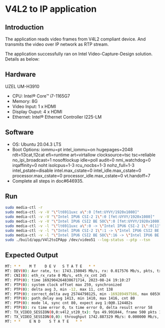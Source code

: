 # V4L2 to IP application

## Introduction
The application reads video frames from V4L2 compliant device. And
transmits the video over IP network as RTP stream.

The application successfully ran on Intel Video-Capture-Design solution.
Details as below:
## Hardware
UZEL UM-H3910
- CPU: Intel® Core™ i7-1165G7
- Memory: 8G
- Video Input: 1 x HDMI
- Display Ouput: 4 x HDMI
- Ethernet: Intel® Ethernet Controller I225-LM
## Software
- OS: Ubuntu 20.04.3 LTS
- Boot Options: iommu=pt intel_iommu=on hugepages=2048 rdt=!l3cat,!l2cat efi=runtime art=virtallow clocksource=tsc tsc=reliable no_ipi_broadcast=1 nosoftlockup idle=poll audit=0 nmi_watchdog=0 irqaffinity=0 noht isolcpus=1-3 rcu_nocbs=1-3 nohz_full=1-3 intel_pstate=disable intel.max_cstate=0 intel_idle.max_cstate=0 processor.max_cstate=0 processor_idle.max_cstate=0 vt.handoff=7
- Complete all steps in doc#646935.
## Run
```bash
sudo media-ctl -r
sudo media-ctl -v -V "\"lt6911uxc a\":0 [fmt:UYVY/1920x1080]"
sudo media-ctl -v -V "\"Intel IPU6 CSI-2 1\":0 [fmt:UYVY/1920x1080]"
sudo media-ctl -v -V "\"Intel IPU6 CSI2 BE SOC\":0 [fmt:UYVY/1920x1080]"
sudo media-ctl -v -l "\"lt6911uxc a\":0 -> \"Intel IPU6 CSI-2 1\":0[1]"
sudo media-ctl -v -l "\"Intel IPU6 CSI-2 1\":1 -> \"Intel IPU6 CSI2 BE SOC\":0[5]"
sudo media-ctl -v -l "\"Intel IPU6 CSI2 BE SOC\":16 -> \"Intel IPU6 BE SOC capture 0\":0[5]"
sudo ./build/app/V4l2toIPApp /dev/video51 --log-status --ptp --tsn
```
## Expected Output
```bash
MT: * *    M T    D E V   S T A T E   * *
MT: DEV(0): Avr rate, tx: 1743.150045 Mb/s, rx: 0.017576 Mb/s, pkts, tx: 1646228, rx: 245
MT: CNI(0): eth_rx_rate 0 Mb/s, eth_rx_cnt 245
MT: PTP(0): time 1692904264838671714, 2023-08-24 19:10:27
MT: PTP(0): system clock offset max 259, synchronized
MT: PTP(0): delta avg 3, min -12, max 11, cnt 138
MT: PTP(0): correct_delta avg 25744798125, min -169289497586, max 60530855505, cnt 80
MT: PTP(0): path_delay avg 1413, min 1410, max 1416, cnt 80
MT: PTP(0): mode l4, sync cnt 80, expect avg 1:0@0.124482s
MT: PTP(0): rx time error 0, tx time error 0, delta result error 58
MT: TX_VIDEO_SESSION(0,0:v4l2_st20_tx): fps 49.991044, frame 500 pkts 1646200:1646199 inflight 407057:411550
MT: TX_VIDEO_SESSION(0,0): throughput 1742.887329 Mb/s: 0.000000 Mb/s, cpu busy 0.000000
MT: * *    E N D    S T A T E   * *
